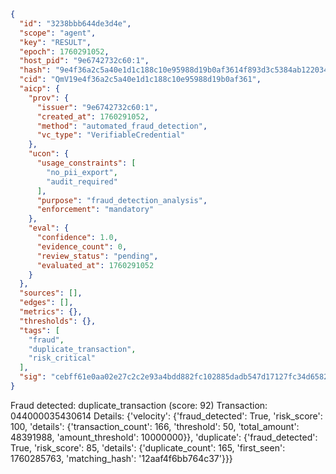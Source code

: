```json
{
  "id": "3238bbb644de3d4e",
  "scope": "agent",
  "key": "RESULT",
  "epoch": 1760291052,
  "host_pid": "9e6742732c60:1",
  "hash": "9e4f36a2c5a40e1d1c188c10e95988d19b0af3614f893d3c5384ab12203457a5",
  "cid": "QmV19e4f36a2c5a40e1d1c188c10e95988d19b0af361",
  "aicp": {
    "prov": {
      "issuer": "9e6742732c60:1",
      "created_at": 1760291052,
      "method": "automated_fraud_detection",
      "vc_type": "VerifiableCredential"
    },
    "ucon": {
      "usage_constraints": [
        "no_pii_export",
        "audit_required"
      ],
      "purpose": "fraud_detection_analysis",
      "enforcement": "mandatory"
    },
    "eval": {
      "confidence": 1.0,
      "evidence_count": 0,
      "review_status": "pending",
      "evaluated_at": 1760291052
    }
  },
  "sources": [],
  "edges": [],
  "metrics": {},
  "thresholds": {},
  "tags": [
    "fraud",
    "duplicate_transaction",
    "risk_critical"
  ],
  "sig": "cebff61e0aa02e27c2c2e93a4bdd882fc102885dadb547d17127fc34d6582b65"
}
```

Fraud detected: duplicate_transaction (score: 92)
Transaction: 044000035430614
Details: {'velocity': {'fraud_detected': True, 'risk_score': 100, 'details': {'transaction_count': 166, 'threshold': 50, 'total_amount': 48391988, 'amount_threshold': 10000000}}, 'duplicate': {'fraud_detected': True, 'risk_score': 85, 'details': {'duplicate_count': 165, 'first_seen': 1760285763, 'matching_hash': '12aaf4f6bb764c37'}}}